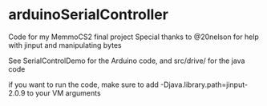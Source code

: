 # arduinoSerialController
Code for my MemmoCS2 final project
Special thanks to @20nelson for help with jinput and manipulating bytes

See SerialControlDemo for the Arduino code, and src/drive/ for the java code

if you want to run the code, make sure to add -Djava.library.path=jinput-2.0.9 to your VM arguments
